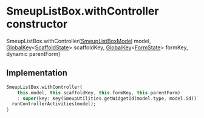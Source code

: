 


# SmeupListBox.withController constructor







SmeupListBox.withController([SmeupListBoxModel](../../smeup_models_widgets_smeup_list_box_model/SmeupListBoxModel-class.md) model, [GlobalKey](https://api.flutter.dev/flutter/widgets/GlobalKey-class.html)&lt;[ScaffoldState](https://api.flutter.dev/flutter/material/ScaffoldState-class.html)> scaffoldKey, [GlobalKey](https://api.flutter.dev/flutter/widgets/GlobalKey-class.html)&lt;[FormState](https://api.flutter.dev/flutter/widgets/FormState-class.html)> formKey, dynamic parentForm)





## Implementation

```dart
SmeupListBox.withController(
    this.model, this.scaffoldKey, this.formKey, this.parentForm)
    : super(key: Key(SmeupUtilities.getWidgetId(model.type, model.id))) {
  runControllerActivities(model);
}
```








